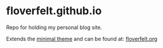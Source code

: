 # floverfelt.github.io

Repo for holding my personal blog site.

Extends the [minimal theme](https://github.com/pages-themes/minimal) and can be found at: [floverfelt.org](https://www.floverfelt.org)
